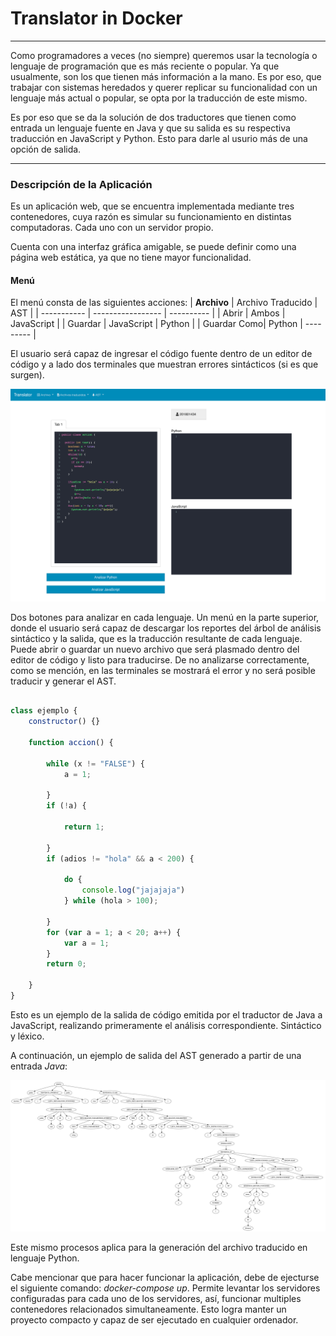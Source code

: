 # Translator in Docker
---

Como programadores a veces (no siempre) queremos usar la tecnología o lenguaje de programación que es más reciente o popular. Ya que usualmente, son los que tienen más información a la mano. Es por eso, que trabajar con sistemas heredados y querer replicar su funcionalidad con un lenguaje más actual o popular, se opta por la traducción de este mismo.

Es por eso que se da la solución de dos traductores que tienen como entrada un lenguaje fuente en Java y que su salida es su respectiva traducción en JavaScript y Python. Esto para darle al usurio más de una opción de salida.

---

### Descripción de la Aplicación 
Es un aplicación web, que se encuentra implementada mediante tres contenedores, cuya razón es simular su funcionamiento en distintas computadoras. Cada uno con un servidor propio.



Cuenta con una interfaz gráfica amigable, se puede definir como una página web estática, ya que no tiene mayor funcionalidad. 

#### Menú
El menú consta de las siguientes acciones:
|  **Archivo**    | Archivo Traducido |  AST        |
| ----------- | ----------------- | ----------  |
| Abrir       |     Ambos         |  JavaScript |
| Guardar     |   JavaScript      |  Python     |
| Guardar Como|     Python        |  ---------  | 

El usuario será capaz de ingresar el código fuente dentro de un editor de código y a lado dos terminales que muestran errores sintácticos (si es que surgen).

![main page](./Documentation/Screenshots/main.png "Aplicación web")

Dos botones para analizar en cada lenguaje. Un menú en la parte superior, donde el usuario será capaz de descargar los reportes del árbol de análisis sintáctico y la salida, que es la traducción resultante de cada lenguaje. Puede abrir o guardar un nuevo archivo que será plasmado dentro del editor de código y listo para traducirse. De no analizarse correctamente, como se mención, en las terminales se mostrará el error y no será posible traducir y generar el AST.

```JavaScript

class ejemplo {
    constructor() {}

    function accion() {

        while (x != "FALSE") {
            a = 1;

        }
        if (!a) {

            return 1;

        }
        if (adios != "hola" && a < 200) {

            do {
                console.log("jajajaja")
            } while (hola > 100);

        }
        for (var a = 1; a < 20; a++) {
            var a = 1;
        }
        return 0;

    }
}
```

Esto es un ejemplo de la salida de código emitida por el traductor de Java a JavaScript, realizando primeramente el análisis correspondiente. Sintáctico y léxico.

A continuación, un ejemplo de salida del AST generado a partir de una entrada *Java*:

![AST](./Documentation/Screenshots/ast.png "AST Generado")


Este mismo procesos aplica para la generación del archivo traducido en lenguaje Python.

Cabe mencionar que para hacer funcionar la aplicación, debe de ejecturse el siguiente comando: *docker-compose up*. Permite levantar los servidores configuradas para cada uno de los servidores, así, funcionar multiples contenedores relacionados simultaneamente. Esto logra manter un proyecto compacto y capaz de ser ejecutado en cualquier ordenador.

